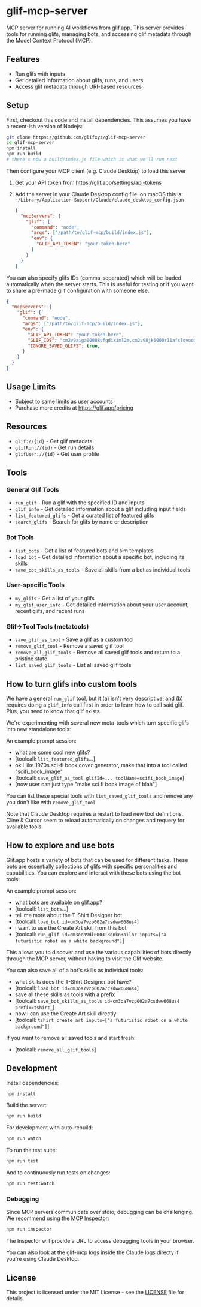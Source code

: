 # glif-mcp-server

MCP server for running AI workflows from glif.app. This server provides tools for running glifs, managing bots, and accessing glif metadata through the Model Context Protocol (MCP).

## Features

- Run glifs with inputs
- Get detailed information about glifs, runs, and users
- Access glif metadata through URI-based resources

## Setup

First, checkout this code and install dependencies. This assumes you have a recent-ish version of Nodejs:

```sh
git clone https://github.com/glifxyz/glif-mcp-server
cd glif-mcp-server
npm install
npm run build
# there's now a build/index.js file which is what we'll run next
```

Then configure your MCP client (e.g. Claude Desktop) to load this server

1. Get your API token from https://glif.app/settings/api-tokens
2. Add the server in your Claude Desktop config file. on macOS this is: `~/Library/Application Support/Claude/claude_desktop_config.json`

   ```json
   {
     "mcpServers": {
       "glif": {
         "command": "node",
         "args": ["/path/to/glif-mcp/build/index.js"],
         "env": {
           "GLIF_API_TOKEN": "your-token-here"
         }
       }
     }
   }
   ```

You can also specify glifs IDs (comma-separated) which will be loaded automatically when the server starts. This is useful for testing or if you want to share a pre-made glif configuration with someone else.

```json
{
  "mcpServers": {
    "glif": {
      "command": "node",
      "args": ["/path/to/glif-mcp/build/index.js"],
      "env": {
        "GLIF_API_TOKEN": "your-token-here",
        "GLIF_IDS": "cm2v9aiga00008vfqdiximl2m,cm2v98jk6000r11afslqvooil,cm2v9rp66000bat9wr606qq6o",
        "IGNORE_SAVED_GLIFS": true,
      }
    }
  }
}
```

## Usage Limits

- Subject to same limits as user accounts
- Purchase more credits at https://glif.app/pricing

## Resources

- `glif://{id}` - Get glif metadata
- `glifRun://{id}` - Get run details
- `glifUser://{id}` - Get user profile

## Tools

### General Glif Tools

- `run_glif` - Run a glif with the specified ID and inputs
- `glif_info` - Get detailed information about a glif including input fields
- `list_featured_glifs` - Get a curated list of featured glifs
- `search_glifs` - Search for glifs by name or description

### Bot Tools

- `list_bots` - Get a list of featured bots and sim templates
- `load_bot` - Get detailed information about a specific bot, including its skills
- `save_bot_skills_as_tools` - Save all skills from a bot as individual tools

### User-specific Tools

- `my_glifs` - Get a list of your glifs
- `my_glif_user_info` - Get detailed information about your user account, recent glifs, and recent runs

### Glif->Tool Tools (metatools)

- `save_glif_as_tool` - Save a glif as a custom tool
- `remove_glif_tool` - Remove a saved glif tool
- `remove_all_glif_tools` - Remove all saved glif tools and return to a pristine state
- `list_saved_glif_tools` - List all saved glif tools

## How to turn glifs into custom tools

We have a general `run_glif` tool, but it (a) isn't very descriptive, and (b) requires doing a `glif_info` call first in order to learn how to call said glif. Plus, you need to know that glif exists.

We're experimenting with several new meta-tools which turn specific glifs into new standalone tools:

An example prompt session:

- what are some cool new glifs?
- [toolcall: `list_featured_glifs`...]
- ok i like 1970s sci-fi book cover generator, make that into a tool called "scifi_book_image"
- [toolcall: `save_glif_as_tool glifId=... toolName=scifi_book_image`]
- [now user can just type "make sci fi book image of blah"]

You can list these special tools with `list_saved_glif_tools` and remove any you don't like with `remove_glif_tool`

Note that Claude Desktop requires a restart to load new tool definitions. Cline & Cursor seem to reload automatically on changes and requery for available tools

## How to explore and use bots

Glif.app hosts a variety of bots that can be used for different tasks. These bots are essentially collections of glifs with specific personalities and capabilities. You can explore and interact with these bots using the bot tools:

An example prompt session:

- what bots are available on glif.app?
- [toolcall: `list_bots`...]
- tell me more about the T-Shirt Designer bot
- [toolcall: `load_bot id=cm3oa7vzp002a7csdww668us4`]
- i want to use the Create Art skill from this bot
- [toolcall: `run_glif id=cm3och9dl000313onkn3ailhr inputs=["a futuristic robot on a white background"]`]

This allows you to discover and use the various capabilities of bots directly through the MCP server, without having to visit the Glif website.

You can also save all of a bot's skills as individual tools:

- what skills does the T-Shirt Designer bot have?
- [toolcall: `load_bot id=cm3oa7vzp002a7csdww668us4`]
- save all these skills as tools with a prefix
- [toolcall: `save_bot_skills_as_tools id=cm3oa7vzp002a7csdww668us4 prefix=tshirt_`]
- now I can use the Create Art skill directly
- [toolcall: `tshirt_create_art inputs=["a futuristic robot on a white background"]`]

If you want to remove all saved tools and start fresh:

- [toolcall: `remove_all_glif_tools`]

## Development

Install dependencies:

```bash
npm install
```

Build the server:

```bash
npm run build
```

For development with auto-rebuild:

```bash
npm run watch
```

To run the test suite:

```sh
npm run test
```

And to continuously run tests on changes:

```sh
npm run test:watch
```

### Debugging

Since MCP servers communicate over stdio, debugging can be challenging. We recommend using the [MCP Inspector](https://github.com/modelcontextprotocol/inspector):

```bash
npm run inspector
```

The Inspector will provide a URL to access debugging tools in your browser.

You can also look at the glif-mcp logs inside the Claude logs directy if you're using Claude Desktop.

## License

This project is licensed under the MIT License - see the [LICENSE](LICENSE) file for details.

